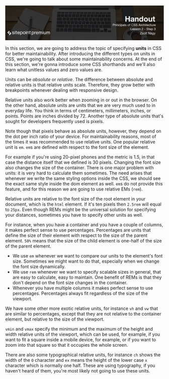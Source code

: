 ![](CSS_Architecture_handouts/headings/2.3.png)

In this section, we are going to address the topic of specifying **units** in CSS for better maintainability. After introducing the different types on units in CSS, we're going to talk about some maintainability concerns. At the end of this section, we're gonna introduce some CSS shorthands and we'll also learn what unitless values and zero values are.

Units can be *absolute* or *relative*. The difference between absolute and relative units is that relative units scale. Therefore, they grow better with breakpoints whenever dealing with responsive design.

Relative units also work better when zooming in or out in the browser. On the other hand, absolute units are units that we are very much used to in everyday life. You think in terms of centimeters, millimeters, inches, or points. Points are inches divided by 72. Another type of absolute units that's sought for developers frequently used is pixels.

Note though that pixels behave as absolute units, however, they depend on the dot per inch ratio of your device. For maintainability reasons, most of the times it was recommended to use relative units. One popular relative unit is `em`. `em`s are defined with respect to the font size of the element.

For example if you're using 20-pixel phones and the metric is 1.5, in that case the distance itself that we defined is 30 pixels. Changing the font size also changes the size of the container. There is one major problem with units: it is very hard to calculate them sometimes. The need arises that whenever we write the same styling options inside the CSS, we should see the exact same style inside the dom element as well. `em`s do not provide this feature, and for this reason we are going to use relative EMs (`rem`).

Relative units are relative to the font size of the root element in your document, which is the `html` element. If it's ten pixels then `2.5rem` will equal to `25px`. Even though REMs might be the universal solution for specifying your distances, sometimes you have to specify other units as well.

For instance, when you have a container and you have a couple of columns, it makes perfect sense to use percentages. Percentages are units that define the size of their element with respect to the size of the parent element. `50%` means that the size of the child element is one-half of the size of the parent element.

* We use `em` whenever we want to compare our units to the element's font size. Sometimes we might want to do that, especially when we change the font size dynamically.
* We use `rem` whenever we want to specify scalable sizes in general, that are easy to calculate, easy to maintain. One benefit of REMs is that they don't depend on the font size changes in the container.
* Whenever you have multiple columns it makes perfect sense to use percentages. Percentages always fit regardless of the size of the viewport.

We have some other more exotic relative units, for instance `vh` and `vw` that are similar to percentages, except that they are not relative to the container element, but relative to the size of the viewport.

`vmin` and `vmax` specify the minimum and the maximum of the height and width relative units of the viewport, which can be used, for example, if you want to fit a square inside a mobile device, for example, or if you want to zoom into that square so that it occupies the whole screen.

There are also some typographical relative units, for instance `ch` shows the width of the `O` character and `ex` means the height of the lower case `x` character which is normally one half. These are using typography, if you haven't heard of them, you're most likely not going to use these units.

